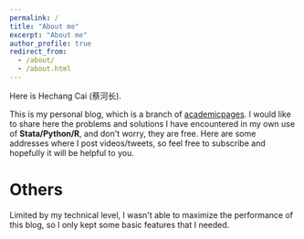 ```yaml
---
permalink: /
title: "About me"
excerpt: "About me"
author_profile: true
redirect_from: 
  - /about/
  - /about.html
---
```


Here is Hechang Cai (蔡河长).

This is my personal blog, which is a branch of [academicpages](https://github.com/academicpages/academicpages.github.io). I would like to share here the problems and solutions I have encountered in my own use of **Stata/Python/R**, and don't worry, they are free. Here are some addresses where I post videos/tweets, so feel free to subscribe and hopefully it will be helpful to you.


Others
======
Limited by my technical level, I wasn't able to maximize the performance of this blog, so I only kept some basic features that I needed.
